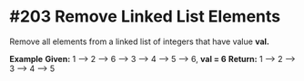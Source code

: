 # #203 Remove Linked List Elements

Remove all elements from a linked list of integers that have value **val.**

**Example**
**Given:** 1 --> 2 --> 6 --> 3 --> 4 --> 5 --> 6, **val = 6**
**Return:** 1 --> 2 --> 3 --> 4 --> 5